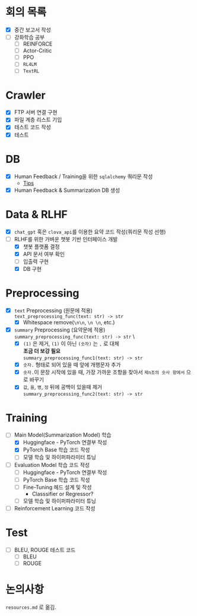 # 회의 목록
- [x] 중간 보고서 작성
- [ ] 강화학습 공부
    - [ ] REINFORCE
    - [ ] Actor-Critic
    - [ ] PPO
    - [ ] `RL4LM`
    - [ ] `TextRL`

# Crawler
- [x] FTP 서버 연결 구현
- [x] 파일 계층 리스트 기입
- [x] 테스트 코드 작성
- [x] 테스트

# DB
- [x] Human Feedback / Training을 위한 `sqlalchemy` 쿼리문 작성
    - [Tips](https://soogoonsoogoonpythonists.github.io/sqlalchemy-for-pythonist/tutorial/)
- [x] Human Feedback & Summarization DB 생성

# Data & RLHF
- [x] `chat_gpt` 혹은 `clova_api`를 이용한 요약 코드 작성(쿼리문 작성 선행)
- [ ] RLHF를 위한 가벼운 챗봇 기반 인터페이스 개발
    - [x] 챗봇 플랫폼 결정
    - [x] API 문서 여부 확인
    - [ ] 입출력 구현
    - [x] DB 구현

# Preprocessing
- [x] `text` Preprocessing (원문에 적용) \
    `text_preprocessing_func(text: str) -> str`
    - [x] Whitespace remove(`\n\n`, `\n \n`, etc.)
- [x] `summary` Preprocessing (요약문에 적용) \
    `summary_preprocessing_func(text: str) -> str` \
    - [x] `(1)` 은 제거, `(1)` 이 아닌 `(숫자)` 는 `,` 로 대체 \
        **조금 더 보강 필요** \
        `summary_preprocessing_func1(text: str) -> str`
    - [x] `숫자.` 형태로 되어 있을 때 앞에 개행문자 추가
    - [x] `숫자.`이 문장 시작에 있을 때, 가장 가까운 조항을 찾아서 `제n조의 숫사 항에서` 으로 바꾸기
    - [x] `갑`, `을`, `병`, `정` 뒤에 공백이 있을때 제거 \
        `summary_preprocessing_func2(text: str) -> str`

# Training
- [ ] Main Model(Summarization Model) 학습
    - [x] Huggingface - PyTorch 연결부 작성
    - [x] PyTorch Base 학습 코드 작성
    - [ ] 모델 학습 및 하이퍼파라미터 튜닝
- [ ] Evaluation Model 학습 코드 작성
    - [ ] Huggingface - PyTorch 연결부 작성
    - [ ] PyTorch Base 학습 코드 작성
    - [ ] Fine-Tuning 헤드 설계 및 작성
        - Classsifier or Regressor?
    - [ ] 모델 학습 및 하이퍼파라미터 튜닝
- [ ] Reinforcement Learning 코드 작성

# Test
- [ ] BLEU, ROUGE 테스트 코드
    - [ ] BLEU
    - [ ] ROUGE

# 논의사항
`resources.md` 로 옮김.
